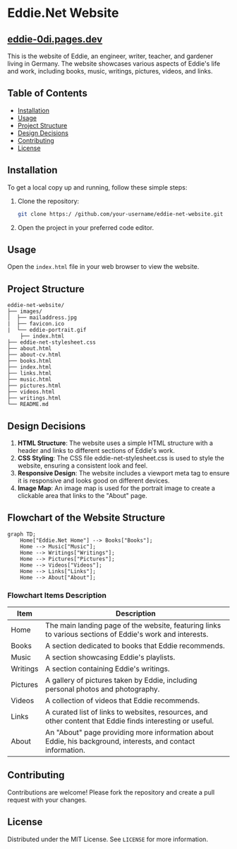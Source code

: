 # Eddie.Net Website 

## [eddie-0di.pages.dev](https://eddie-0di.pages.dev/)


This is the website of Eddie, an engineer, writer, teacher, and gardener living in Germany. 
The website showcases various aspects of Eddie's life and work, including 
books, music, writings, pictures, videos, and links.

## Table of Contents

- [Installation](#installation)
- [Usage](#usage)
- [Project Structure](#project-structure)
- [Design Decisions](#design-decisions)
- [Contributing](#contributing)
- [License](#license)

## Installation

To get a local copy up and running, follow these simple steps:

1. Clone the repository:  
   ```sh
   git clone https:/ /github.com/your-username/eddie-net-website.git
   ```
2. Open the project in your preferred code editor.

## Usage

Open the `index.html` file in your web browser to view the website.

## Project Structure

```plaintext
eddie-net-website/
├── images/
│  ├── mailaddress.jpg
|  ├── favicon.ico
|  └── eddie-portrait.gif
    ├── index.html
├── eddie-net-stylesheet.css
├── about.html
├── about-cv.html
├── books.html
├── index.html
├── links.html
├── music.html
├── pictures.html
├── videos.html
├── writings.html
└── README.md
```

## Design Decisions

1. **HTML Structure**: The website uses a simple HTML structure with a header and links to different sections of Eddie's work.
2. **CSS Styling**: The CSS file eddie-net-stylesheet.css is used to style the website, ensuring a consistent look and feel.
3. **Responsive Design**: The website includes a viewport meta tag to ensure it is responsive and looks good on different devices.
4. **Image Map**: An image map is used for the portrait image to create a clickable area that links to the "About" page.

## Flowchart of the Website Structure

```mermaid
graph TD;
    Home["Eddie.Net Home"] --> Books["Books"];
    Home --> Music["Music"];
    Home --> Writings["Writings"];
    Home --> Pictures["Pictures"];
    Home --> Videos["Videos"];
    Home --> Links["Links"];
    Home --> About["About"];
```

### Flowchart Items Description

| Item | Description |
| --- | --- |
| Home | The main landing page of the website, featuring links to various sections of Eddie's work and interests. |
| Books | A section dedicated to books that Eddie recommends. |
| Music | A section showcasing Eddie's playlists. |
| Writings | A section containing Eddie's writings. |
| Pictures | A gallery of pictures taken by Eddie, including personal photos and photography. |
| Videos | A collection of videos that Eddie recommends. |
| Links | A curated list of links to websites, resources, and other content that Eddie finds interesting or useful. |
| About | An "About" page providing more information about Eddie, his background, interests, and contact information.|


## Contributing

Contributions are welcome! Please fork the repository and create a pull request with your changes.

## License

Distributed under the MIT License. See `LICENSE` for more information.
```
